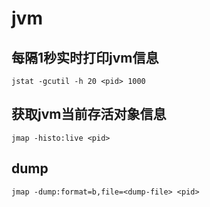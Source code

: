 # jvm

## 每隔1秒实时打印jvm信息

```
jstat -gcutil -h 20 <pid> 1000
```

## 获取jvm当前存活对象信息

```
jmap -histo:live <pid>
```

## dump

```
jmap -dump:format=b,file=<dump-file> <pid>
```
